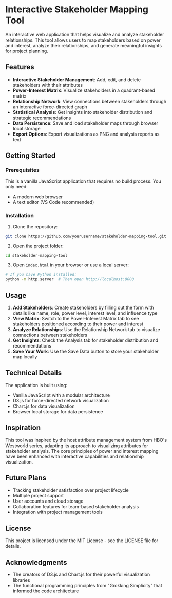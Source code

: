 # Interactive Stakeholder Mapping Tool

An interactive web application that helps visualize and analyze stakeholder relationships. This tool allows users to map stakeholders based on power and interest, analyze their relationships, and generate meaningful insights for project planning.

## Features

- **Interactive Stakeholder Management**: Add, edit, and delete stakeholders with their attributes
- **Power-Interest Matrix**: Visualize stakeholders in a quadrant-based matrix
- **Relationship Network**: View connections between stakeholders through an interactive force-directed graph
- **Statistical Analysis**: Get insights into stakeholder distribution and strategic recommendations
- **Data Persistence**: Save and load stakeholder maps through browser local storage
- **Export Options**: Export visualizations as PNG and analysis reports as text

## Getting Started

### Prerequisites

This is a vanilla JavaScript application that requires no build process. You only need:
- A modern web browser
- A text editor (VS Code recommended)

### Installation

1. Clone the repository:
```bash
git clone https://github.com/yourusername/stakeholder-mapping-tool.git
```

2. Open the project folder:
```bash
cd stakeholder-mapping-tool
```

3. Open `index.html` in your browser or use a local server:
```bash
# If you have Python installed:
python -m http.server  # Then open http://localhost:8000
```

## Usage

1. **Add Stakeholders**: Create stakeholders by filling out the form with details like name, role, power level, interest level, and influence type
2. **View Matrix**: Switch to the Power-Interest Matrix tab to see stakeholders positioned according to their power and interest
3. **Analyze Relationships**: Use the Relationship Network tab to visualize connections between stakeholders
4. **Get Insights**: Check the Analysis tab for stakeholder distribution and recommendations
5. **Save Your Work**: Use the Save Data button to store your stakeholder map locally

## Technical Details

The application is built using:
- Vanilla JavaScript with a modular architecture
- D3.js for force-directed network visualization
- Chart.js for data visualization
- Browser local storage for data persistence

## Inspiration

This tool was inspired by the host attribute management system from HBO's Westworld series, adapting its approach to visualizing attributes for stakeholder analysis. The core principles of power and interest mapping have been enhanced with interactive capabilities and relationship visualization.

## Future Plans

- Tracking stakeholder satisfaction over project lifecycle
- Multiple project support
- User accounts and cloud storage
- Collaboration features for team-based stakeholder analysis
- Integration with project management tools

## License

This project is licensed under the MIT License - see the LICENSE file for details.

## Acknowledgments

- The creators of D3.js and Chart.js for their powerful visualization libraries
- The functional programming principles from "Grokking Simplicity" that informed the code architecture